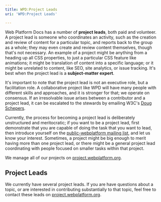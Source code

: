 ```yaml
---
title: WPD:Project Leads
uri: 'WPD:Project Leads'

---
```

Web Platform Docs has a number of **project leads**, both paid and volunteer. A project lead is someone who coordinates an activity, such as the creation and review of content for a particular topic, and reports back to the group as a whole; they may even create and review content themselves, though that's not necessary. An example of a project might be anything from a heading up all CSS properties, to just a particular CSS feature like animations; it might be translation of content into a specific language; or it might be unrelated to content, like SEO, site analytics, or issue tracking. It's best when the project lead is a **subject-matter expert**.

It's important to note that the project lead is not an executive role, but a facilitation role. A collaborative project like WPD will have many people with different skills and approaches, and it is stronger for that; we operate on consensus. If an irresolvable issue arises between a contributor and a project lead, it can be escalated to the stewards by emailing W3C's [Doug Schepers](mailto:schepers@w3.org).

Currently, the process for becoming a project lead is deliberately unstructured and meritocratic; if you want to be a project lead, first demonstrate that you are capable of doing the task that you want to lead, then introduce yourself on the [public-webplatform mailing list](mailto:public-webplatform@w3.org), and let us know your interest. Sometimes, a project might be big enough to merit having more than one project lead, or there might be a general project lead coordinating with people focused on smaller tasks within that project.

We manage all of our projects on [project.webplatform.org](http://project.webplatform.org).

## Project Leads

We currently have several project leads. If you are have questions about a topic, or are interested in contributing substantially to that topic, feel free to contact these leads on [project.webplatform.org](http://project.webplatform.org).
